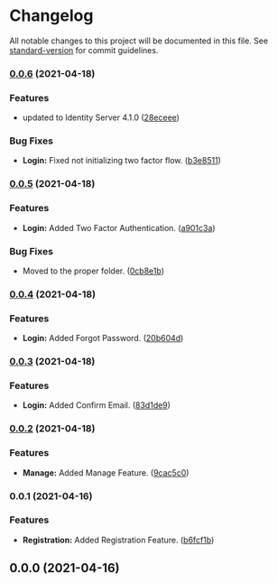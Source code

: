 # Changelog

All notable changes to this project will be documented in this file. See [standard-version](https://github.com/conventional-changelog/standard-version) for commit guidelines.

### [0.0.6](https://github.com/GuillemPallares/IdentityServer4-AspNetCoreIdentity.Template/compare/v0.0.5...v0.0.6) (2021-04-18)


### Features

* updated to Identity Server 4.1.0 ([28eceee](https://github.com/GuillemPallares/IdentityServer4-AspNetCoreIdentity.Template/commit/28eceee4f07123b1865c6bf29fcdf1799f2739ee))


### Bug Fixes

* **Login:** Fixed not initializing two factor flow. ([b3e8511](https://github.com/GuillemPallares/IdentityServer4-AspNetCoreIdentity.Template/commit/b3e8511fd737dcd60abef9ae2fa5fd6c32c9c3a8))

### [0.0.5](https://github.com/GuillemPallares/IdentityServer4-AspNetCoreIdentity.Template/compare/v0.0.4...v0.0.5) (2021-04-18)


### Features

* **Login:** Added Two Factor Authentication. ([a901c3a](https://github.com/GuillemPallares/IdentityServer4-AspNetCoreIdentity.Template/commit/a901c3ab16e860117c713a86da2c642a8a9fdaed))


### Bug Fixes

* Moved to the proper folder. ([0cb8e1b](https://github.com/GuillemPallares/IdentityServer4-AspNetCoreIdentity.Template/commit/0cb8e1b0bdf0a850921a445df8268214eb77aa4c))

### [0.0.4](https://github.com/GuillemPallares/IdentityServer4-AspNetCoreIdentity.Template/compare/v0.0.3...v0.0.4) (2021-04-18)


### Features

* **Login:** Added Forgot Password. ([20b604d](https://github.com/GuillemPallares/IdentityServer4-AspNetCoreIdentity.Template/commit/20b604d4ee02d5cfee2ade7c91f54893cc4684c4))

### [0.0.3](https://github.com/GuillemPallares/IdentityServer4-AspNetCoreIdentity.Template/compare/v0.0.2...v0.0.3) (2021-04-18)


### Features

* **Login:** Added Confirm Email. ([83d1de9](https://github.com/GuillemPallares/IdentityServer4-AspNetCoreIdentity.Template/commit/83d1de9085cc170d0bfd3fb3c47629f8a8667e7f))

### [0.0.2](https://github.com/GuillemPallares/IdentityServer4-AspNetCoreIdentity.Template/compare/v0.0.1...v0.0.2) (2021-04-18)


### Features

* **Manage:** Added Manage Feature. ([9cac5c0](https://github.com/GuillemPallares/IdentityServer4-AspNetCoreIdentity.Template/commit/9cac5c0dc1e0189b2a0d99c0a53e48127275d05f))

### 0.0.1 (2021-04-16)


### Features

* **Registration:** Added Registration Feature. ([b6fcf1b](https://github.com/GuillemPallares/IdentityServer4-AspNetCoreIdentity.Template/commit/b6fcf1b3a49fc1304a2e6f98cdb6313a19144c44))

## 0.0.0 (2021-04-16)
